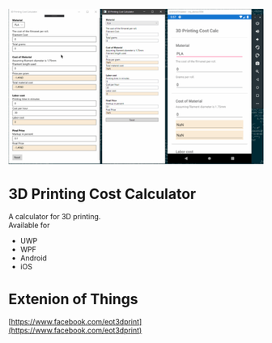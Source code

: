 ![](https://raw.githubusercontent.com/jaysonragasa/3DPrintingCostCalculator/master/prev.gif)
# 3D Printing Cost Calculator
A calculator for 3D printing.  
Available for  
* UWP
* WPF
* Android
* iOS

# Extenion of Things
[https://www.facebook.com/eot3dprint](https://www.facebook.com/eot3dprint)
